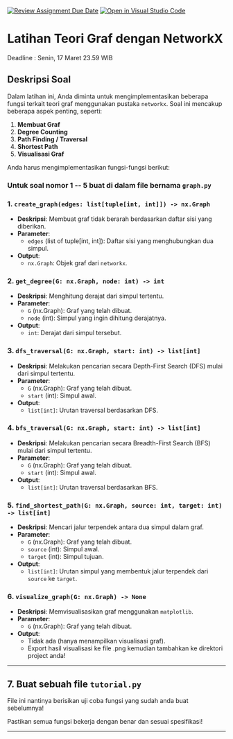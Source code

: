 [![Review Assignment Due Date](https://classroom.github.com/assets/deadline-readme-button-22041afd0340ce965d47ae6ef1cefeee28c7c493a6346c4f15d667ab976d596c.svg)](https://classroom.github.com/a/UuQ9jMmq)
[![Open in Visual Studio Code](https://classroom.github.com/assets/open-in-vscode-2e0aaae1b6195c2367325f4f02e2d04e9abb55f0b24a779b69b11b9e10269abc.svg)](https://classroom.github.com/online_ide?assignment_repo_id=18604944&assignment_repo_type=AssignmentRepo)
# Latihan Teori Graf dengan NetworkX
Deadline : Senin, 17 Maret 23.59 WIB
## Deskripsi Soal

Dalam latihan ini, Anda diminta untuk mengimplementasikan beberapa fungsi terkait teori graf menggunakan pustaka `networkx`. Soal ini mencakup beberapa aspek penting, seperti:

1. **Membuat Graf**
2. **Degree Counting**
3. **Path Finding / Traversal**
4. **Shortest Path**
5. **Visualisasi Graf**

Anda harus mengimplementasikan fungsi-fungsi berikut:
### Untuk soal nomor 1 -- 5 buat di dalam file bernama `graph.py`
### 1. `create_graph(edges: list[tuple[int, int]]) -> nx.Graph`

- **Deskripsi**: Membuat graf tidak berarah berdasarkan daftar sisi yang diberikan.
- **Parameter**:
  - `edges` (list of tuple[int, int]): Daftar sisi yang menghubungkan dua simpul.
- **Output**:
  - `nx.Graph`: Objek graf dari `networkx`.

### 2. `get_degree(G: nx.Graph, node: int) -> int`

- **Deskripsi**: Menghitung derajat dari simpul tertentu.
- **Parameter**:
  - `G` (nx.Graph): Graf yang telah dibuat.
  - `node` (int): Simpul yang ingin dihitung derajatnya.
- **Output**:
  - `int`: Derajat dari simpul tersebut.

### 3. `dfs_traversal(G: nx.Graph, start: int) -> list[int]`

- **Deskripsi**: Melakukan pencarian secara Depth-First Search (DFS) mulai dari simpul tertentu.
- **Parameter**:
  - `G` (nx.Graph): Graf yang telah dibuat.
  - `start` (int): Simpul awal.
- **Output**:
  - `list[int]`: Urutan traversal berdasarkan DFS.

### 4. `bfs_traversal(G: nx.Graph, start: int) -> list[int]`

- **Deskripsi**: Melakukan pencarian secara Breadth-First Search (BFS) mulai dari simpul tertentu.
- **Parameter**:
  - `G` (nx.Graph): Graf yang telah dibuat.
  - `start` (int): Simpul awal.
- **Output**:
  - `list[int]`: Urutan traversal berdasarkan BFS.

### 5. `find_shortest_path(G: nx.Graph, source: int, target: int) -> list[int]`

- **Deskripsi**: Mencari jalur terpendek antara dua simpul dalam graf.
- **Parameter**:
  - `G` (nx.Graph): Graf yang telah dibuat.
  - `source` (int): Simpul awal.
  - `target` (int): Simpul tujuan.
- **Output**:
  - `list[int]`: Urutan simpul yang membentuk jalur terpendek dari `source` ke `target`.

### 6. `visualize_graph(G: nx.Graph) -> None`

- **Deskripsi**: Memvisualisasikan graf menggunakan `matplotlib`.
- **Parameter**:
  - `G` (nx.Graph): Graf yang telah dibuat.
- **Output**:
  - Tidak ada (hanya menampilkan visualisasi graf).
  - Export hasil visualisasi ke file .png kemudian tambahkan ke direktori project anda!
---

## 7. Buat sebuah file `tutorial.py`
File ini nantinya berisikan uji coba fungsi yang sudah anda buat sebelumnya!

Pastikan semua fungsi bekerja dengan benar dan sesuai spesifikasi!

---


